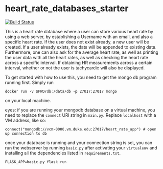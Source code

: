 # heart_rate_databases_starter


[![Build Status](https://travis-ci.org/martinli8/heart_rate_databases_introduction.svg?branch=master)](https://travis-ci.org/martinli8/heart_rate_databases_introduction)


This is a heart rate database where a user can store various heart rate by using a web server, by establishing a Username with an email, and also a specific heart rate. If the user does not exist already, a new user will be created. If a user already exists, the data will be appended to existing data. Furthermore, one can also ask for the average heart rate, as well as printing the user data with all the heart rates, as well as checking the heart rate across a specific interval. If obtaining HR measurements across a certain interval, whether or not the user is tachycardic will also be displayed.

To get started with how to use this, you need to get the mongo db program running first. Simply run
```
docker run -v $PWD/db:/data/db -p 27017:27017 mongo
```

on your local machine.

eyes: if you are running your mongodb database on a virtual machine, you need to replace the `connect` URI string in `main.py`. Replace `localhost` with a VM address, like so:

```
connect("mongodb://vcm-0000.vm.duke.edu:27017/heart_rate_app") # open up connection to db
```

once your database is running and your connection string is set, you can run the webserver by running `basic.py` after activating your `virtualenv` and installing all the dependencies listed in `requirements.txt`.

```
FLASK_APP=basic.py flask run
```
